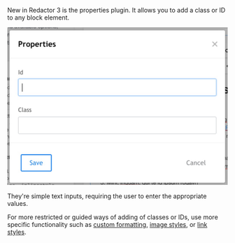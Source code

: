 New in Redactor 3 is the properties plugin. It allows you to add a class or ID to any block element. 

![The Properties plugin in action](../images/properties.jpg)

They're simple text inputs, requiring the user to enter the appropriate values.
 
For more restricted or guided ways of adding of classes or IDs, use more specific functionality such as [custom formatting](Custom_Formatting), [image styles](Image_Styles), or [link styles](Link_Styles).